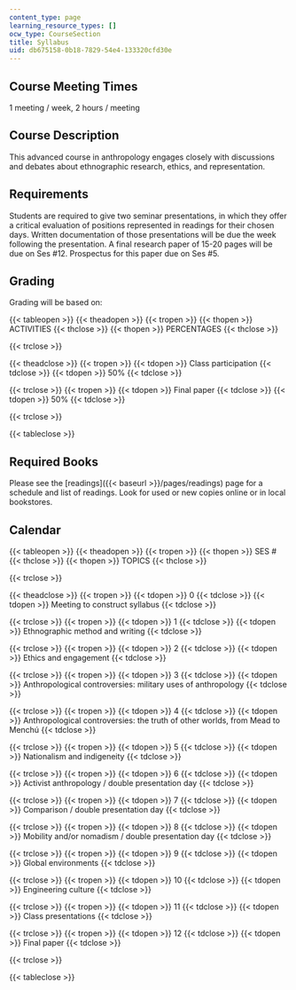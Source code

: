 ```yaml
---
content_type: page
learning_resource_types: []
ocw_type: CourseSection
title: Syllabus
uid: db675158-0b18-7829-54e4-133320cfd30e
---
```


Course Meeting Times
--------------------

1 meeting / week, 2 hours / meeting

Course Description
------------------

This advanced course in anthropology engages closely with discussions and debates about ethnographic research, ethics, and representation.

Requirements
------------

Students are required to give two seminar presentations, in which they offer a critical evaluation of positions represented in readings for their chosen days. Written documentation of those presentations will be due the week following the presentation. A final research paper of 15-20 pages will be due on Ses #12. Prospectus for this paper due on Ses #5.

Grading
-------

Grading will be based on:

{{< tableopen >}}
{{< theadopen >}}
{{< tropen >}}
{{< thopen >}}
ACTIVITIES
{{< thclose >}}
{{< thopen >}}
PERCENTAGES
{{< thclose >}}

{{< trclose >}}

{{< theadclose >}}
{{< tropen >}}
{{< tdopen >}}
Class participation
{{< tdclose >}}
{{< tdopen >}}
50%
{{< tdclose >}}

{{< trclose >}}
{{< tropen >}}
{{< tdopen >}}
Final paper
{{< tdclose >}}
{{< tdopen >}}
50%
{{< tdclose >}}

{{< trclose >}}

{{< tableclose >}}

Required Books
--------------

Please see the [readings]({{< baseurl >}}/pages/readings) page for a schedule and list of readings. Look for used or new copies online or in local bookstores.

Calendar
--------

{{< tableopen >}}
{{< theadopen >}}
{{< tropen >}}
{{< thopen >}}
SES #
{{< thclose >}}
{{< thopen >}}
TOPICS
{{< thclose >}}

{{< trclose >}}

{{< theadclose >}}
{{< tropen >}}
{{< tdopen >}}
0
{{< tdclose >}}
{{< tdopen >}}
Meeting to construct syllabus
{{< tdclose >}}

{{< trclose >}}
{{< tropen >}}
{{< tdopen >}}
1
{{< tdclose >}}
{{< tdopen >}}
Ethnographic method and writing
{{< tdclose >}}

{{< trclose >}}
{{< tropen >}}
{{< tdopen >}}
2
{{< tdclose >}}
{{< tdopen >}}
Ethics and engagement
{{< tdclose >}}

{{< trclose >}}
{{< tropen >}}
{{< tdopen >}}
3
{{< tdclose >}}
{{< tdopen >}}
Anthropological controversies: military uses of anthropology
{{< tdclose >}}

{{< trclose >}}
{{< tropen >}}
{{< tdopen >}}
4
{{< tdclose >}}
{{< tdopen >}}
Anthropological controversies: the truth of other worlds, from Mead to Menchú
{{< tdclose >}}

{{< trclose >}}
{{< tropen >}}
{{< tdopen >}}
5
{{< tdclose >}}
{{< tdopen >}}
Nationalism and indigeneity
{{< tdclose >}}

{{< trclose >}}
{{< tropen >}}
{{< tdopen >}}
6
{{< tdclose >}}
{{< tdopen >}}
Activist anthropology / double presentation day
{{< tdclose >}}

{{< trclose >}}
{{< tropen >}}
{{< tdopen >}}
7
{{< tdclose >}}
{{< tdopen >}}
Comparison / double presentation day
{{< tdclose >}}

{{< trclose >}}
{{< tropen >}}
{{< tdopen >}}
8
{{< tdclose >}}
{{< tdopen >}}
Mobility and/or nomadism / double presentation day
{{< tdclose >}}

{{< trclose >}}
{{< tropen >}}
{{< tdopen >}}
9
{{< tdclose >}}
{{< tdopen >}}
Global environments
{{< tdclose >}}

{{< trclose >}}
{{< tropen >}}
{{< tdopen >}}
10
{{< tdclose >}}
{{< tdopen >}}
Engineering culture
{{< tdclose >}}

{{< trclose >}}
{{< tropen >}}
{{< tdopen >}}
11
{{< tdclose >}}
{{< tdopen >}}
Class presentations
{{< tdclose >}}

{{< trclose >}}
{{< tropen >}}
{{< tdopen >}}
12
{{< tdclose >}}
{{< tdopen >}}
Final paper
{{< tdclose >}}

{{< trclose >}}

{{< tableclose >}}